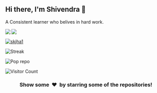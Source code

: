## Hi there, I'm Shivendra 👋
A Consistent learner who belives in hard work.


<img src='https://github-readme-stats.vercel.app/api?username=skjha1&show_icons=true&theme=tokyonight&count_private=true&line_height=40'  align="left" />
<img src='https://github-readme-stats.vercel.app/api/top-langs/?username=skjha1&theme=tokyonight&hide_langs_below=4' align="middle" />

<p align="left"> <a href="https://github.com/ryo-ma/github-profile-trophy"><img src="https://github-profile-trophy.vercel.app/?username=skjha1" alt="skjha1" /></a> </p>

![Streak](https://github-readme-streak-stats.herokuapp.com/?user=skjha1)


![Pop repo ](https://github-readme-stats.anuraghazra1.vercel.app/api/pin/?username=skjha1&repo=Data-Structure-Algorithm-Programs&theme=great-gatsby)


![Visitor Count](https://profile-counter.glitch.me/skjha1/count.svg)



<h3 align="center">Show some &nbsp;❤️&nbsp; by starring some of the repositories!</h3>
